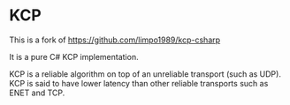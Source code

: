 # KCP

This is a fork of https://github.com/limpo1989/kcp-csharp

It is a pure C# KCP implementation.

KCP is a reliable algorithm on top of an unreliable transport (such as UDP).
KCP is said to have lower latency than other reliable transports such as ENET and TCP.
